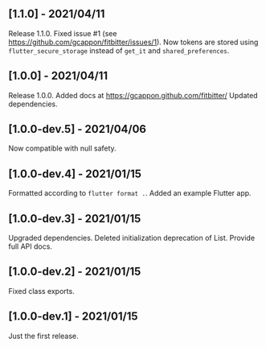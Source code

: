 ## [1.1.0] - 2021/04/11

Release 1.1.0. 
Fixed issue #1 (see https://github.com/gcappon/fitbitter/issues/1).
Now tokens are stored using `flutter_secure_storage` instead of `get_it` and `shared_preferences`.


## [1.0.0] - 2021/04/11

Release 1.0.0. 
Added docs at https://gcappon.github.com/fitbitter/
Updated dependencies. 

## [1.0.0-dev.5] - 2021/04/06

Now compatible with null safety.

## [1.0.0-dev.4] - 2021/01/15

Formatted according to `flutter format .`.
Added an example Flutter app.

## [1.0.0-dev.3] - 2021/01/15

Upgraded dependencies.
Deleted initialization deprecation of List.
Provide full API docs.

## [1.0.0-dev.2] - 2021/01/15

Fixed class exports.

## [1.0.0-dev.1] - 2021/01/15

Just the first release.
